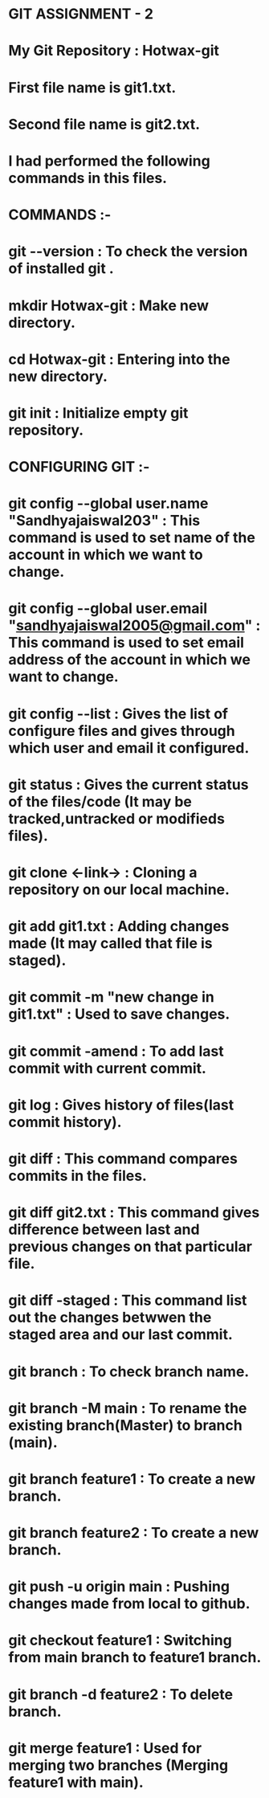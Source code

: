 # GIT ASSIGNMENT - 2

#  My Git Repository : Hotwax-git
#  First file name is git1.txt.
#  Second file name is git2.txt.

# I had performed the following commands in this files.

# COMMANDS :-

# git --version                              : To check the version of installed git .
# mkdir Hotwax-git                           : Make new directory.
# cd Hotwax-git                              : Entering into the new directory.
# git init                                   : Initialize  empty git repository.

# CONFIGURING GIT :-

# git config --global  user.name "Sandhyajaiswal203"              : This command is used to set name of the account in which we want to change. 
# git config --global  user.email "sandhyajaiswal2005@gmail.com"  : This command is used to set email address of the account in which we want to change.

# git config --list                          : Gives the list of configure files and gives through which user and email it configured.
# git status                                 : Gives the current status of the files/code (It may be tracked,untracked or modifieds files).
# git clone <-link->                         : Cloning a repository on our local machine.
# git add git1.txt                           : Adding changes made (It may called that file is staged).
# git commit -m "new change in git1.txt"     : Used to save  changes.
# git commit -amend                          : To add last commit with current commit.
# git log                                    : Gives history of files(last commit history).
# git diff                                   : This command compares commits in the files.
# git diff git2.txt                          : This command gives difference between last and previous changes on that particular file.
# git diff -staged                           : This command list out the changes betwwen the staged area and our last commit.
# git branch                                 : To check branch name.
# git branch -M main                         : To rename  the existing branch(Master) to  branch (main).
# git branch feature1                        : To create a new branch.
# git branch feature2                        : To create a new branch.
# git push -u origin main                    : Pushing changes made from local to github.
# git checkout feature1                      : Switching from main branch to feature1 branch.
# git branch -d feature2                     : To delete branch.
# git merge feature1                         : Used for merging two branches (Merging feature1 with main).
